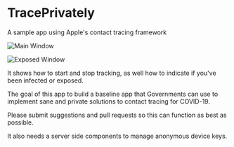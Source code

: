 # TracePrivately
A sample app using Apple's contact tracing framework

![Main Window](./screenshots/trace-main.jpg?raw=true)

![Exposed Window](./screenshots/trace-exposed.jpg?raw=true)

It shows how to start and stop tracking, as well how to indicate if you've been infected or exposed.

The goal of this app to build a baseline app that Governments can use to implement sane and private solutions to contact tracing for COVID-19.

Please submit suggestions and pull requests so this can function as best as possible.

It also needs a server side components to manage anonymous device keys.
